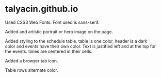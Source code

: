 # talyacin.github.io

Used CSS3 Web Fonts. Font used is sans-serif.

Added and artistic portrait or hero image on the page.

Added styling to the schedule table.
    table is one color, header is a dark color and events have their own color.
    Text is justified left and at the top for the events. times are centered in their cells.

Added a browser tab icon.

Table rows alternate color.